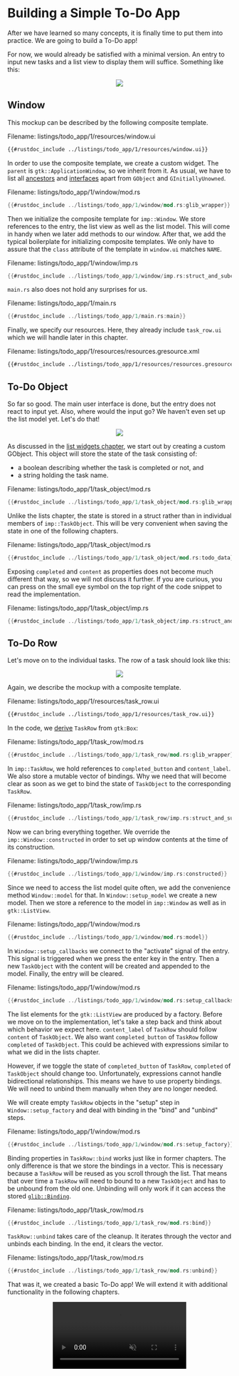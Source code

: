 # Building a Simple To-Do App

After we have learned so many concepts, it is finally time to put them into practice.
We are going to build a To-Do app!

For now, we would already be satisfied with a minimal version.
An entry to input new tasks and a list view to display them will suffice.
Something like this:

<div style="text-align:center"><img src="img/todo_app_1_mockup.png" /></div>

## Window

This mockup can be described by the following composite template.

<span class="filename">Filename: listings/todo_app/1/resources/window.ui</span>

```xml
{{#rustdoc_include ../listings/todo_app/1/resources/window.ui}}
```


In order to use the composite template, we create a custom widget.
The `parent` is `gtk::ApplicationWindow`, so we inherit from it.
As usual, we have to list all [ancestors](https://docs.gtk.org/gtk4/class.ApplicationWindow.html#ancestors) and [interfaces](https://docs.gtk.org/gtk4/class.ApplicationWindow.html#implements) apart from `GObject` and `GInitiallyUnowned`.

<span class="filename">Filename: listings/todo_app/1/window/mod.rs</span>

```rust ,no_run,noplayground
{{#rustdoc_include ../listings/todo_app/1/window/mod.rs:glib_wrapper}}
```

Then we initialize the composite template for `imp::Window`.
We store references to the entry, the list view as well as the list model.
This will come in handy when we later add methods to our window.
After that, we add the typical boilerplate for initializing composite templates.
We only have to assure that the `class` attribute of the template in `window.ui` matches `NAME`.

<span class="filename">Filename: listings/todo_app/1/window/imp.rs</span>

```rust ,no_run,noplayground
{{#rustdoc_include ../listings/todo_app/1/window/imp.rs:struct_and_subclass}}
```

`main.rs` also does not hold any surprises for us.

<span class="filename">Filename: listings/todo_app/1/main.rs</span>

```rust ,no_run,noplayground
{{#rustdoc_include ../listings/todo_app/1/main.rs:main}}
```

Finally, we specify our resources.
Here, they already include `task_row.ui` which we will handle later in this chapter.

<span class="filename">Filename: listings/todo_app/1/resources/resources.gresource.xml</span>

```xml
{{#rustdoc_include ../listings/todo_app/1/resources/resources.gresource.xml}}
```


## To-Do Object

So far so good.
The main user interface is done, but the entry does not react to input yet.
Also, where would the input go?
We haven't even set up the list model yet.
Let's do that!

<div style="text-align:center"><img src="img/todo_app_1_empty.png" /></div>

As discussed in the [list widgets chapter](./list_widgets.html),
we start out by creating a custom GObject.
This object will store the state of the task consisting of:
- a boolean describing whether the task is completed or not, and
- a string holding the task name.

<span class="filename">Filename: listings/todo_app/1/task_object/mod.rs</span>

```rust ,no_run,noplayground
{{#rustdoc_include ../listings/todo_app/1/task_object/mod.rs:glib_wrapper_and_new}}
```

Unlike the lists chapter, the state is stored in a struct rather than in individual members of `imp::TaskObject`.
This will be very convenient when saving the state in one of the following chapters.

<span class="filename">Filename: listings/todo_app/1/task_object/mod.rs</span>

```rust ,no_run,noplayground
{{#rustdoc_include ../listings/todo_app/1/task_object/mod.rs:todo_data}}
```

Exposing `completed` and `content` as properties does not become much different that way, so we will not discuss it further.
If you are curious, you can press on the small eye symbol on the top right of the code snippet to read the implementation.

<span class="filename">Filename: listings/todo_app/1/task_object/imp.rs</span>

```rust ,no_run,noplayground
{{#rustdoc_include ../listings/todo_app/1/task_object/imp.rs:struct_and_subclass}}
```

## To-Do Row

Let's move on to the individual tasks.
The row of a task should look like this:


<div style="text-align:center"><img src="img/task_row.png" /></div>

Again, we describe the mockup with a composite template.


<span class="filename">Filename: listings/todo_app/1/resources/task_row.ui</span>

```xml
{{#rustdoc_include ../listings/todo_app/1/resources/task_row.ui}}
```

In the code, we [derive](https://docs.gtk.org/gtk4/class.Box.html#hierarchy) `TaskRow` from `gtk:Box`:

<span class="filename">Filename: listings/todo_app/1/task_row/mod.rs</span>

```rust ,no_run,noplayground
{{#rustdoc_include ../listings/todo_app/1/task_row/mod.rs:glib_wrapper}}
```

In `imp::TaskRow`, we hold references to `completed_button` and `content_label`.
We also store a mutable vector of bindings.
Why we need that will become clear as soon as we get to bind the state of `TaskObject` to the corresponding `TaskRow`.


<span class="filename">Filename: listings/todo_app/1/task_row/imp.rs</span>

```rust ,no_run,noplayground
{{#rustdoc_include ../listings/todo_app/1/task_row/imp.rs:struct_and_subclass}}
```

Now we can bring everything together.
We override the `imp::Window::constructed` in order to set up window contents at the time of its construction.

<span class="filename">Filename: listings/todo_app/1/window/imp.rs</span>

```rust ,no_run,noplayground
{{#rustdoc_include ../listings/todo_app/1/window/imp.rs:constructed}}
```

Since we need to access the list model quite often, we add the convenience method `Window::model` for that.
In `Window::setup_model` we create a new model.
Then we store a reference to the model in `imp::Window` as well as in `gtk::ListView`.

<span class="filename">Filename: listings/todo_app/1/window/mod.rs</span>

```rust ,no_run,noplayground
{{#rustdoc_include ../listings/todo_app/1/window/mod.rs:model}}
```

In `Window::setup_callbacks` we connect to the "activate" signal of the entry.
This signal is triggered when we press the enter key in the entry.
Then a new `TaskObject` with the content will be created and appended to the model.
Finally, the entry will be cleared.

<span class="filename">Filename: listings/todo_app/1/window/mod.rs</span>

```rust ,no_run,noplayground
{{#rustdoc_include ../listings/todo_app/1/window/mod.rs:setup_callbacks}}
```
The list elements for the `gtk::ListView` are produced by a factory.
Before we move on to the implementation, let's take a step back and think about which behavior we expect here.
`content_label` of `TaskRow` should follow `content` of `TaskObject`.
We also want `completed_button` of `TaskRow` follow `completed` of `TaskObject`.
This could be achieved with expressions similar to what we did in the lists chapter.

However, if we toggle the state of `completed_button` of `TaskRow`, `completed` of `TaskObject` should change too.
Unfortunately, expressions cannot handle bidirectional relationships.
This means we have to use property bindings.
We will need to unbind them manually when they are no longer needed.

We will create empty `TaskRow` objects in the "setup" step in `Window::setup_factory` and deal with binding in the "bind" and "unbind" steps.

<span class="filename">Filename: listings/todo_app/1/window/mod.rs</span>

```rust ,no_run,noplayground
{{#rustdoc_include ../listings/todo_app/1/window/mod.rs:setup_factory}}
```

Binding properties in `TaskRow::bind` works just like in former chapters.
The only difference is that we store the bindings in a vector.
This is necessary because a `TaskRow` will be reused as you scroll through the list.
That means that over time a `TaskRow` will need to bound to a new `TaskObject` and has to be unbound from the old one.
Unbinding will only work if it can access the stored [`glib::Binding`](https://gtk-rs.org/gtk-rs-core/stable/latest/docs/glib/struct.Binding.html).

<span class="filename">Filename: listings/todo_app/1/task_row/mod.rs</span>

```rust ,no_run,noplayground
{{#rustdoc_include ../listings/todo_app/1/task_row/mod.rs:bind}}
```

`TaskRow::unbind` takes care of the cleanup.
It iterates through the vector and unbinds each binding.
In the end, it clears the vector.

<span class="filename">Filename: listings/todo_app/1/task_row/mod.rs</span>

```rust ,no_run,noplayground
{{#rustdoc_include ../listings/todo_app/1/task_row/mod.rs:unbind}}
```

That was it, we created a basic To-Do app!
We will extend it with additional functionality in the following chapters.

<div style="text-align:center">
 <video autoplay muted loop>
  <source src="vid/todo_app_1_animation.webm" type="video/webm">
Your browser does not support the video tag.
 </video>
</div>
